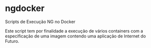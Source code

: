 # ngdocker
Scripts de Execução NG no Docker

Este script tem por finalidade a execução de vários containers com a especificação de uma imagem contendo uma aplicação de Internet do Futuro.
